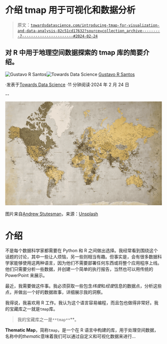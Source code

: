 # 介绍 tmap 用于可视化和数据分析

> 原文：[`towardsdatascience.com/introducing-tmap-for-visualization-and-data-analysis-82c51cd17632?source=collection_archive---------7-----------------------#2024-02-24`](https://towardsdatascience.com/introducing-tmap-for-visualization-and-data-analysis-82c51cd17632?source=collection_archive---------7-----------------------#2024-02-24)

## 对 R 中用于地理空间数据探索的 tmap 库的简要介绍。

[](https://gustavorsantos.medium.com/?source=post_page---byline--82c51cd17632--------------------------------)![Gustavo R Santos](https://gustavorsantos.medium.com/?source=post_page---byline--82c51cd17632--------------------------------)[](https://towardsdatascience.com/?source=post_page---byline--82c51cd17632--------------------------------)![Towards Data Science](https://towardsdatascience.com/?source=post_page---byline--82c51cd17632--------------------------------) [Gustavo R Santos](https://gustavorsantos.medium.com/?source=post_page---byline--82c51cd17632--------------------------------)

·发表于[Towards Data Science](https://towardsdatascience.com/?source=post_page---byline--82c51cd17632--------------------------------) ·11 分钟阅读·2024 年 2 月 24 日

--

![](img/745bb2285da468068a59c1cc488af90c.png)

图片来自[Andrew Stutesman](https://unsplash.com/@drwmrk?utm_content=creditCopyText&utm_medium=referral&utm_source=unsplash)，来源：[Unsplash](https://unsplash.com/photos/blue-green-and-yellow-world-map-l68Z6eF2peA?utm_content=creditCopyText&utm_medium=referral&utm_source=unsplash)

# 介绍

不是每个数据科学家都需要在 Python 和 R 之间做出选择。我经常看到围绕这个话题的讨论，其中一些让人烦恼，另一些则相当有趣。但事实是，会有很多数据科学家能够使用这两种语言，因为他们不需要部署任何东西或将整个应用程序上线。他们只需要分析一些数据，并创建一个简单的执行报告，当然也可以用传统的 PowerPoint 来展示。

最近，我需要做这件事。我必须获取一些包含*纬度*和*经度*信息的数据点，分析这些点，并做出一个好的数据故事，详细展示我的洞察。

我得说，我喜欢用 R 工作。我认为这个语言容易编程，而且包也做得非常好。我的宝藏库之一就是`tmap`库。

> 我的宝藏库之一是`**tmap**`**。

**Thematic Map**，简称`tmap`，是一个在 R 语言中构建的库，用于处理空间数据，名称中的*thematic*意味着我们可以通过自定义和可视化数据来进行…
